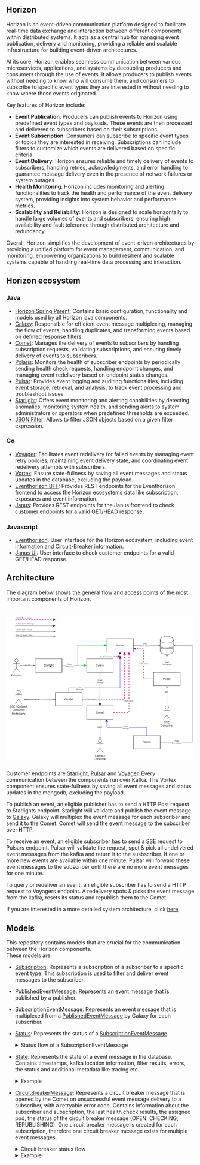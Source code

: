 ## Horizon

Horizon is an event-driven communication platform designed to facilitate real-time data exchange and interaction between different components within distributed systems. 
It acts as a central hub for managing event publication, delivery and monitoring, providing a reliable and scalable infrastructure for building event-driven architectures.

At its core, Horizon enables seamless communication between various microservices, applications, and systems by decoupling producers and consumers through the use of events. 
It allows producers to publish events without needing to know who will consume them, and consumers to subscribe to specific event types they are interested in without needing to know where those events originated.

Key features of Horizon include:
- **Event Publication**: Producers can publish events to Horizon using predefined event types and payloads. These events are then processed and delivered to subscribers based on their subscriptions.
- **Event Subscription**: Consumers can subscribe to specific event types or topics they are interested in receiving. Subscriptions can include filters to customize which events are delivered based on specific criteria.
- **Event Delivery**: Horizon ensures reliable and timely delivery of events to subscribers, handling retries, acknowledgments, and error handling to guarantee message delivery even in the presence of network failures or system outages.
- **Health Monitoring**: Horizon includes monitoring and alerting functionalities to track the health and performance of the event delivery system, providing insights into system behavior and performance metrics.
- **Scalability and Reliability**: Horizon is designed to scale horizontally to handle large volumes of events and subscribers, ensuring high availability and fault tolerance through distributed architecture and redundancy.

Overall, Horizon simplifies the development of event-driven architectures by providing a unified platform for event management, communication, and monitoring, empowering organizations to build resilient and scalable systems capable of handling real-time data processing and interaction.

## Horizon ecosystem
### Java
- [Horizon Spring Parent](/dhei/teams/pandora/libraries/horizon-spring-parent): Contains basic configuration, functionality and models used by all Horizon java components.
- [Galaxy](/telekom/pubsub-horizon-galaxy): Responsible for efficient event message multiplexing, managing the flow of events, handling duplicates, and transforming events based on defined response filters.
- [Comet](/telekom/pubsub-horizon-comet): Manages the delivery of events to subscribers by handling subscription requests, validating subscriptions, and ensuring timely delivery of events to subscribers.
- [Polaris](/telekom/pubsub-horizon-polaris): Monitors the health of subscriber endpoints by periodically sending health check requests, handling endpoint changes, and managing event redelivery based on endpoint status changes.
- [Pulsar](/telekom/pubsub-horizon-pulsar): Provides event logging and auditing functionalities, including event storage, retrieval, and analysis, to track event processing and troubleshoot issues.
- [Starlight](/telekom/pubsub-horizon-starlight): Offers event monitoring and alerting capabilities by detecting anomalies, monitoring system health, and sending alerts to system administrators or operators when predefined thresholds are exceeded.
- [JSON Filter](/telekom/pubsub-horizon-libs/json-filter): Allows to filter JSON objects based on a given filter expression.
### Go
- [Voyager](/telekom/pubsub-horizon-voyager): Facilitates event redelivery for failed events by managing event retry policies, maintaining event delivery state, and coordinating event redelivery attempts with subscribers.
- [Vortex](/telekom/pubsub-horizon-vortex): Ensure state-fullness by saving all event messages and status updates in the database, excluding the payload.
- [Eventhorizon BFF](/dhei/teams/pandora/products/eventhorizon/eventhorizon-bff): Provides REST endpoints for the Eventhorizon frontend to access the Horizon ecosystems data like subscription, exposures and event information.
- [Janus](/dhei/teams/pandora/utils/janus): Provides REST endpoints for the Janus frontend to check customer endpoints for a valid GET/HEAD response.
### Javascript
- [Eventhorizon](/dhei/teams/pandora/products/eventhorizon/eventhorizon): User interface for the Horizon ecosystem, including event information and Circuit-Breaker information.
- [Janus UI](/dhei/teams/pandora/utils/janus-ui): User interface to check customer endpoints for a valid GET/HEAD response.

## Architecture
The diagram below shows the general flow and access points of the most important components of Horizon.
# ![Architecture](./docs/imgs/Horizon-Architecture-Simple.webp)
Customer endpoints are [Starlight](/telekom/pubsub-horizon-galaxy-starlight), 
[Pulsar](/telekom/pubsub-horizon-galaxy-pulsar)
and 
[Voyager](/telekom/pubsub-horizon-galaxy-voyager). 
Every communication between the components run over Kafka. 
The Vortex component ensures state-fullness by saving all event messages and status updates in the mongodb, excluding the payload.


To publish an event, an eligible publisher has to send a HTTP Post request to Starlights endpoint. Starlight will validate and publish the event message to [Galaxy](/telekom/pubsub-horizon-galaxy-galaxy).
Galaxy will multiplex the event message for each subscriber and send it to the [Comet](/telekom/pubsub-horizon-galaxy-comet).
Comet will send the event message to the subscriber over HTTP. 

To receive an event, an eligible subscriber has to send a SSE request to Pulsars endpoint. 
Pulsar will validate the request, spot & pick all undelivered event messages from the kafka and return it to the susbscriber.
If one or more new events are available within one minute, Pulsar will forward these event messages to the subscriber until there are no more event messages for one minute.

To query or redeliver an event, an eligible subscriber has to send a HTTP request to Voyagers endpoint. A redelivery spots & picks the event message from the kafka, resets its status and republish them to the Comet.

If you are interested in a more detailed system architecture, click [here](./docs/architecture.md).

## Models
This repository contains models that are crucial for the communication between the Horizon components. 
<br>These models are:
- [Subscription](./horizon-spring/src/main/java/de/telekom/eni/pandora/horizon/kubernetes/resource/Subscription.java): Represents a subscription of a subscriber to a specific event type. This subscription is used to filter and deliver event messages to the subscriber.
- [PublishedEventMessage](./horizon-core/src/main/java/de/telekom/eni/pandora/horizon/model/event/PublishedEventMessage.java): Represents an event message that is published by a publisher.
- [SubscriptionEventMessage](./horizon-core/src/main/java/de/telekom/eni/pandora/horizon/model/event/SubscriptionEventMessage.java): Represents an event message that is multiplexed from a [PublishedEventMessage](./horizon-core/src/main/java/de/telekom/eni/pandora/horizon/model/event/PublishedEventMessage.java) by Galaxy for each subscriber.
- [Status](./horizon-core/src/main/java/de/telekom/eni/pandora/horizon/model/event/Status.java): Represents the status of a [SubscriptionEventMessage](./horizon-core/src/main/java/de/telekom/eni/pandora/horizon/model/event/SubscriptionEventMessage.java).
   <details>
     <summary>Status flow of a SubscriptionEventMessage</summary>

     ```mermaid
       graph TD;
         PROCESSED-->DELIVERING;
         PROCESSED-->FAILED;
         PROCESSED-->DROPPED;
         DELIVERING-->FAILED;
         DELIVERING-->DELIVERED;
         DELIVERING-->WAITING;
         PROCESSED-->WAITING;
     ```
  </details>
- [State](./horizon-core/src/main/java/de/telekom/eni/pandora/horizon/model/db/State.java): Represents the state of a event message in the database. Contains timestamps, kafka location information, filter results, errors, the status and additional metadata like tracing etc.
  <details>
    <summary>Example</summary>
  
    ```json
    {
      "_id": "410eacd1-0fc8-4718-b4cb-c8cf25baeb99",
      "event": {
        "id": "ede6cd87-14d2-4058-8186-f7937bbbdae7",
        "time": "2023-10-24T11:00:36.531Z",
        "type": "some.event.type.v1",
        "_id": "ede6cd87-14d2-4058-8186-f7937bbbdae7"
      },
      "coordinates": {
        "partition": 15,
        "offset": 50678896
      },
      "deliveryType": "CALLBACK",
      "environment": "playground",
      "eventRetentionTime": "DEFAULT",
      "modified": {
        "$date": {
          "$numberLong": "1707984041737"
        }
      },
      "multiplexedFrom": "d32f1150-2978-4641-8ebf-dfcd2b276071",
      "properties": {
        "X-B3-ParentSpanId": "77b58aa703c8e12a",
        "X-B3-Sampled": "1",
        "X-B3-SpanId": "c2a630bd02af829a",
        "X-B3-TraceId": "246db1ad668a55b269929ee9e1d1747f",
        "callback-url": "https://stargate-playground.live.dhei.telekom.de/horizon-aws/callback/v1?url=https://mapigw.dev.oc.telekom.net/api/v1.0/mavi-ingests",
        "selectionFilterResult": "NO_FILTER",
        "subscriber-id": "mpathic--mpathic--mpathic-mavi-dev-3"
      },
      "status": "WAITING",
      "subscriptionId": "5fc7b4b9c10bbe2267d7e5876ca6b9ba0f665687",
      "timestamp": {
        "$date": {
          "$numberLong": "1707984041704"
        }
      },
      "topic": "subscribed"
    }
    ```
  </details>
- [CircuitBreakerMessage](./horizon-core/src/main/java/de/telekom/eni/pandora/horizon/model/meta/CircuitBreakerMessage.java): Represents a circuit breaker message that is opened by the Comet on unsuccessful event message delivery to a subscriber, with a retryable error code. Contains information about the subscriber and subscription, the last health check results, the assigned pod, the status of the circuit breaker message (OPEN, CHECKING, REPUBLISHING). 
  One circuit breaker message is created for each subscription, therefore one circuit breaker message exists for multiple event messages.
  <details>
    <summary>Circuit breaker status flow</summary>
  
    ```mermaid
      graph TD;
        OPEN-->CHECKING;
        CHECKING-->CHECKING;
        CHECKING-->REPUBLISHING;
    ```
  </details>

  <details>
    <summary>Example</summary>  
  
    ```json
    {
        "key": "fa011ae1dfdf1313de81ce9a4689da0dc3f744c9",
        "subscriptionId": "fa011ae1dfdf1313de81ce9a4689da0dc3f744c9",
        "subscriberId": "",
        "status": "CHECKING",
        "environment": "playground",
        "callbackUrl": "https://some-callback-url.com/our-endpoint-1",
        "timestamp": "2023-10-12T06:17:32.533+00:00",
        "lastHealthCheck": {
        "firstCheckedDate": "2024-02-15T07:12:27.823+00:00",
        "lastCheckedDate": "2024-02-15T08:42:29.072+00:00",
        "returnCode": 503,
        "reasonPhrase": "Service Unavailable"
        },
        "assignedPodId": "horizon3-plunger-74f964b969-j4264"
    }
    ```
  </details>
